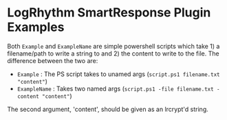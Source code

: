 # LogRhythm SmartResponse Plugin Examples

Both `Example` and `ExampleName` are simple powershell scripts which take 1) a filename/path to write a string to and 2) the content to write to the file. The difference between the two are:

* `Example` : The PS script takes to unamed args (`script.ps1 filename.txt "content"`)
* `ExampleName` : Takes two named args (`script.ps1 -file filename.txt -content "content"`)

The second argument, 'content', should be given as an lrcrypt'd string.